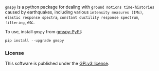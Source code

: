 

``gmspy`` is a python package for dealing with ``ground motions time-histories`` caused by earthquakes, including various ``intensity measures (IMs)``, ``elastic response spectra``, ``constant ductility response spectrum``, ``filtering``, etc.

To use, install `gmspy` from [gmspy-PyPI]():

```python
pip install --upgrade gmspy
```


### License

This software is published under the [GPLv3 license](https://www.gnu.org/licenses/gpl-3.0.en.html).